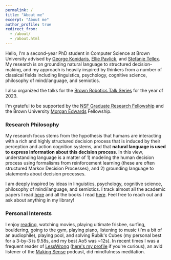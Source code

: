 ```yaml
---
permalink: /
title: "About me"
excerpt: "About me"
author_profile: true
redirect_from: 
  - /about/
  - /about.html
---
```


Hello, I'm a second-year PhD student in Computer Science at Brown University advised by [George Konidaris](https://cs.brown.edu/~gdk/), [Ellie Pavlick](https://cs.brown.edu/people/epavlick/), and [Stefanie Tellex](https://cs.brown.edu/people/stellex/). My research is on grounding natural language to structured decision-making, and my approach is heavily inspired by thinkers from a number of classical fields including linguistics, psychology, cognitive science, philosophy of mind/language, and semiotics.

I also organized the talks for the [Brown Robotics Talk Series](https://yzylmc.github.io/brown-lab-talks/) for the year of 2023.

I'm grateful to be supported by the [NSF Graduate Research Fellowship](https://cs.brown.edu/news/2022/05/20/five-brown-cs-students-and-alums-receive-nsf-graduate-research-fellowships/) and the Brown University [Morgan Edwards](https://www.brown.edu/Administration/News_Bureau/Databases/Encyclopedia/search.php?serial=E0060) Fellowship.

### Research Philosophy

My research focus stems from the hypothesis that humans are interacting with a rich and highly structured decision process that is induced by their perception and action cognition systems, and that **natural language is used to express information about this decision process**. In this view, understanding language is a matter of 1) modeling the human decision process using formalisms from reinforcement learning (these are often structured Markov Decision Processes), and 2) grounding language to statements about decision processes.

I am deeply inspired by ideas in linguistics, psychology, cognitive science, philosophy of mind/language, and semiotics. I track almost all the academic papers I read [here](https://www.zotero.org/benjamin-spiegel/library) and all the books I read [here](https://speeg.notion.site/5de77c8575634b90b4699d0f185295cb?v=5d06c59570144153b0381b41d8636e6f&pvs=4). Feel free to reach out and ask about anything in my library!

### Personal Interests

I enjoy [reading](https://speeg.notion.site/speeg/Ben-s-Library-b48d1cb88e8f465baa8573a1c44b5d64/), watching movies, playing ultimate frisbee, surfing, bouldering, going to the gym, playing piano, listening to music (I'm a bit of an audiophile), playing pool, and solving Rubik's Cubes (my personal best for a 3-by-3 is 9.58s, and my best Ao5 was ~12s). In recent times I was a frequent reader of [LessWrong](https://www.lesswrong.com/) ([here's my profile](https://www.lesswrong.com/users/benjamin-spiegel) if you're curious), an avid listener of the [Making Sense](https://samharris.org/podcast/making-sense-episodes/) podcast, did mindfulness meditation.
